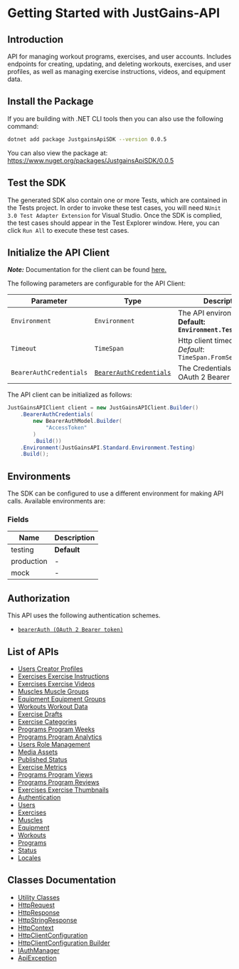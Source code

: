 
# Getting Started with JustGains-API

## Introduction

API for managing workout programs, exercises, and user accounts. Includes endpoints for creating, updating, and deleting workouts, exercises, and user profiles, as well as managing exercise instructions, videos, and equipment data.

## Install the Package

If you are building with .NET CLI tools then you can also use the following command:

```bash
dotnet add package JustgainsApiSDK --version 0.0.5
```

You can also view the package at:
https://www.nuget.org/packages/JustgainsApiSDK/0.0.5

## Test the SDK

The generated SDK also contain one or more Tests, which are contained in the Tests project. In order to invoke these test cases, you will need `NUnit 3.0 Test Adapter Extension` for Visual Studio. Once the SDK is complied, the test cases should appear in the Test Explorer window. Here, you can click `Run All` to execute these test cases.

## Initialize the API Client

**_Note:_** Documentation for the client can be found [here.](https://www.github.com/JustGains/just-gains-api-dotnet-sdk/tree/0.0.5/doc/client.md)

The following parameters are configurable for the API Client:

| Parameter | Type | Description |
|  --- | --- | --- |
| `Environment` | `Environment` | The API environment. <br> **Default: `Environment.Testing`** |
| `Timeout` | `TimeSpan` | Http client timeout.<br>*Default*: `TimeSpan.FromSeconds(100)` |
| `BearerAuthCredentials` | [`BearerAuthCredentials`](https://www.github.com/JustGains/just-gains-api-dotnet-sdk/tree/0.0.5/doc/auth/oauth-2-bearer-token.md) | The Credentials Setter for OAuth 2 Bearer token |

The API client can be initialized as follows:

```csharp
JustGainsAPIClient client = new JustGainsAPIClient.Builder()
    .BearerAuthCredentials(
        new BearerAuthModel.Builder(
            "AccessToken"
        )
        .Build())
    .Environment(JustGainsAPI.Standard.Environment.Testing)
    .Build();
```

## Environments

The SDK can be configured to use a different environment for making API calls. Available environments are:

### Fields

| Name | Description |
|  --- | --- |
| testing | **Default** |
| production | - |
| mock | - |

## Authorization

This API uses the following authentication schemes.

* [`bearerAuth (OAuth 2 Bearer token)`](https://www.github.com/JustGains/just-gains-api-dotnet-sdk/tree/0.0.5/doc/auth/oauth-2-bearer-token.md)

## List of APIs

* [Users Creator Profiles](https://www.github.com/JustGains/just-gains-api-dotnet-sdk/tree/0.0.5/doc/controllers/users-creator-profiles.md)
* [Exercises Exercise Instructions](https://www.github.com/JustGains/just-gains-api-dotnet-sdk/tree/0.0.5/doc/controllers/exercises-exercise-instructions.md)
* [Exercises Exercise Videos](https://www.github.com/JustGains/just-gains-api-dotnet-sdk/tree/0.0.5/doc/controllers/exercises-exercise-videos.md)
* [Muscles Muscle Groups](https://www.github.com/JustGains/just-gains-api-dotnet-sdk/tree/0.0.5/doc/controllers/muscles-muscle-groups.md)
* [Equipment Equipment Groups](https://www.github.com/JustGains/just-gains-api-dotnet-sdk/tree/0.0.5/doc/controllers/equipment-equipment-groups.md)
* [Workouts Workout Data](https://www.github.com/JustGains/just-gains-api-dotnet-sdk/tree/0.0.5/doc/controllers/workouts-workout-data.md)
* [Exercise Drafts](https://www.github.com/JustGains/just-gains-api-dotnet-sdk/tree/0.0.5/doc/controllers/exercise-drafts.md)
* [Exercise Categories](https://www.github.com/JustGains/just-gains-api-dotnet-sdk/tree/0.0.5/doc/controllers/exercise-categories.md)
* [Programs Program Weeks](https://www.github.com/JustGains/just-gains-api-dotnet-sdk/tree/0.0.5/doc/controllers/programs-program-weeks.md)
* [Programs Program Analytics](https://www.github.com/JustGains/just-gains-api-dotnet-sdk/tree/0.0.5/doc/controllers/programs-program-analytics.md)
* [Users Role Management](https://www.github.com/JustGains/just-gains-api-dotnet-sdk/tree/0.0.5/doc/controllers/users-role-management.md)
* [Media Assets](https://www.github.com/JustGains/just-gains-api-dotnet-sdk/tree/0.0.5/doc/controllers/media-assets.md)
* [Published Status](https://www.github.com/JustGains/just-gains-api-dotnet-sdk/tree/0.0.5/doc/controllers/published-status.md)
* [Exercise Metrics](https://www.github.com/JustGains/just-gains-api-dotnet-sdk/tree/0.0.5/doc/controllers/exercise-metrics.md)
* [Programs Program Views](https://www.github.com/JustGains/just-gains-api-dotnet-sdk/tree/0.0.5/doc/controllers/programs-program-views.md)
* [Programs Program Reviews](https://www.github.com/JustGains/just-gains-api-dotnet-sdk/tree/0.0.5/doc/controllers/programs-program-reviews.md)
* [Exercises Exercise Thumbnails](https://www.github.com/JustGains/just-gains-api-dotnet-sdk/tree/0.0.5/doc/controllers/exercises-exercise-thumbnails.md)
* [Authentication](https://www.github.com/JustGains/just-gains-api-dotnet-sdk/tree/0.0.5/doc/controllers/authentication.md)
* [Users](https://www.github.com/JustGains/just-gains-api-dotnet-sdk/tree/0.0.5/doc/controllers/users.md)
* [Exercises](https://www.github.com/JustGains/just-gains-api-dotnet-sdk/tree/0.0.5/doc/controllers/exercises.md)
* [Muscles](https://www.github.com/JustGains/just-gains-api-dotnet-sdk/tree/0.0.5/doc/controllers/muscles.md)
* [Equipment](https://www.github.com/JustGains/just-gains-api-dotnet-sdk/tree/0.0.5/doc/controllers/equipment.md)
* [Workouts](https://www.github.com/JustGains/just-gains-api-dotnet-sdk/tree/0.0.5/doc/controllers/workouts.md)
* [Programs](https://www.github.com/JustGains/just-gains-api-dotnet-sdk/tree/0.0.5/doc/controllers/programs.md)
* [Status](https://www.github.com/JustGains/just-gains-api-dotnet-sdk/tree/0.0.5/doc/controllers/status.md)
* [Locales](https://www.github.com/JustGains/just-gains-api-dotnet-sdk/tree/0.0.5/doc/controllers/locales.md)

## Classes Documentation

* [Utility Classes](https://www.github.com/JustGains/just-gains-api-dotnet-sdk/tree/0.0.5/doc/utility-classes.md)
* [HttpRequest](https://www.github.com/JustGains/just-gains-api-dotnet-sdk/tree/0.0.5/doc/http-request.md)
* [HttpResponse](https://www.github.com/JustGains/just-gains-api-dotnet-sdk/tree/0.0.5/doc/http-response.md)
* [HttpStringResponse](https://www.github.com/JustGains/just-gains-api-dotnet-sdk/tree/0.0.5/doc/http-string-response.md)
* [HttpContext](https://www.github.com/JustGains/just-gains-api-dotnet-sdk/tree/0.0.5/doc/http-context.md)
* [HttpClientConfiguration](https://www.github.com/JustGains/just-gains-api-dotnet-sdk/tree/0.0.5/doc/http-client-configuration.md)
* [HttpClientConfiguration Builder](https://www.github.com/JustGains/just-gains-api-dotnet-sdk/tree/0.0.5/doc/http-client-configuration-builder.md)
* [IAuthManager](https://www.github.com/JustGains/just-gains-api-dotnet-sdk/tree/0.0.5/doc/i-auth-manager.md)
* [ApiException](https://www.github.com/JustGains/just-gains-api-dotnet-sdk/tree/0.0.5/doc/api-exception.md)

